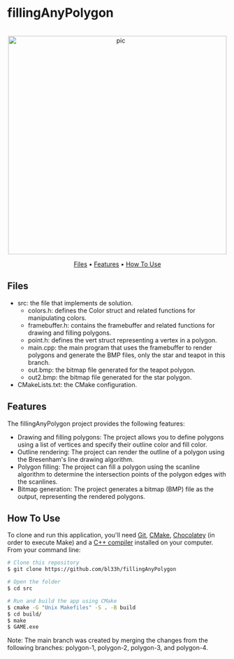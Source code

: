# fillingAnyPolygon

<p align="center">
  <br>
  <img src="https://i.imgur.com/HgDPJO5.png" alt="pic" width="500">
  <br>
</p>
<p align="center" >
  <a href="#Files">Files</a> •
  <a href="#Features">Features</a> •
  <a href="#how-to-use">How To Use</a> 
</p>

## Files

- src: the file that implements de solution.
  - colors.h: defines the Color struct and related functions for manipulating colors.
  - framebuffer.h: contains the framebuffer and related functions for drawing and filling polygons.
  - point.h: defines the vert struct representing a vertex in a polygon.
  - main.cpp: the main program that uses the framebuffer to render polygons and generate the BMP files, only the star and teapot in this branch.
  - out.bmp: the bitmap file generated for the teapot polygon.
  - out2.bmp: the bitmap file generated for the star polygon.
- CMakeLists.txt: the CMake configuration.

## Features
The fillingAnyPolygon project provides the following features:
- Drawing and filling polygons: The project allows you to define polygons using a list of vertices and specify their outline color and fill color.
- Outline rendering: The project can render the outline of a polygon using the Bresenham's line drawing algorithm.
- Polygon filling: The project can fill a polygon using the scanline algorithm to determine the intersection points of the polygon edges with the scanlines.
- Bitmap generation: The project generates a bitmap (BMP) file as the output, representing the rendered polygons.

## How To Use
To clone and run this application, you'll need [Git](https://git-scm.com), [CMake](https://cmake.org/download/), [Chocolatey](https://docs.chocolatey.org/en-us/choco/setup) (in order to execute Make) and a [C++ compiler](https://www.fdi.ucm.es/profesor/luis/fp/devtools/mingw.html) installed on your computer. From your command line:

```bash
# Clone this repository
$ git clone https://github.com/bl33h/fillingAnyPolygon

# Open the folder
$ cd src

# Run and build the app using CMake
$ cmake -G "Unix Makefiles" -S . -B build
$ cd build/
$ make
$ GAME.exe
```

Note: The main branch was created by merging the changes from the following branches: polygon-1, polygon-2, polygon-3, and polygon-4.
